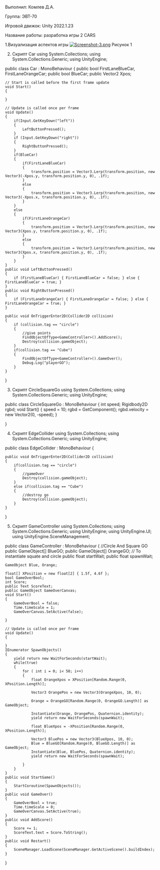 Выполнил: Комлев Д.А.

Группа: ЭВТ-70

Игровой движок: Unity 2022.1.23

Название работы: разработка игры 2 CARS

1.Визуализация аспектов игры
  [![Screenshot-3.png](https://i.postimg.cc/rmY45N2D/Screenshot-3.png)](https://postimg.cc/S2Cjh8s4)
Рисунок 1

2. Скрипт Car
using System.Collections;
using System.Collections.Generic;
using UnityEngine;

public class Car : MonoBehaviour
{
    public bool FirstLaneBlueCar, FirstLaneOrangeCar;
    public bool BlueCar;
    public Vector2 Xpos;




    // Start is called before the first frame update
    void Start()
    {
        
    }

    // Update is called once per frame
    void Update()
    {
        if(Input.GetKeyDown("left"))
        {
            LeftButtonPressed();
        }
        if (Input.GetKeyDown("right"))
        {
            RightButtonPressed();
        }
        if(BlueCar)
        {
            if(FirstLaneBlueCar)
            {
                transform.position = Vector3.Lerp(transform.position, new Vector3(-Xpos.y, transform.position.y, 0), .1f);
            }
            else
            {
                transform.position = Vector3.Lerp(transform.position, new Vector3(-Xpos.x, transform.position.y, 0), .1f);
            }
        }
        else
        {
            if(FirstLaneOrangeCar)
            {
                transform.position = Vector3.Lerp(transform.position, new Vector3(Xpos.y, transform.position.y, 0), .1f);
            }
            else
            {
                transform.position = Vector3.Lerp(transform.position, new Vector3(Xpos.x, transform.position.y, 0), .1f);
            }
        }
    }
    public void LeftButtonPressed()
    {
        if (FirstLaneBlueCar) { FirstLaneBlueCar = false; } else { FirstLaneBlueCar = true; }
    }
    public void RightButtonPressed()
    {
        if (FirstLaneOrangeCar) { FirstLaneOrangeCar = false; } else { FirstLaneOrangeCar = true; }
    }

    public void OnTriggerEnter2D(Collider2D collision)
    {
        if (collision.tag == "circle")
        {
            //give points
            FindObjectOfType<GameController>().AddScore();
            Destroy(collision.gameObject);
        }
        if(collision.tag == "Cube")
        {
            FindObjectOfType<GameController>().GameOver();
            Debug.Log("playerGO");
        }
    }
}

3. Скрипт CircleSquareGo
using System.Collections;
using System.Collections.Generic;
using UnityEngine;

public class CircleSquareGo : MonoBehaviour
{
    int speed;
    Rigidbody2D rgbd;
    void Start()
    {
        speed = 10;
        rgbd = GetComponent<Rigidbody2D>();
        rgbd.velocity = new Vector2(0, -speed);
    }

    
}



 4. Скрипт EdgeCollider
using System.Collections;
using System.Collections.Generic;
using UnityEngine;

public class EdgeCollider : MonoBehaviour
{

    public void OnTriggerEnter2D(Collider2D collision)
    {
        if(collision.tag == "circle")
        {
            //gameOver
            Destroy(collision.gameObject);
        }
        else if(collision.tag == "Cube")
        {
            //destroy go
            Destroy(collision.gameObject);
        }
    }
}



5. Скрипт GameController
using System.Collections;
using System.Collections.Generic;
using UnityEngine;
using UnityEngine.UI;
using UnityEngine.SceneManagement;

public class GameController : MonoBehaviour
{
    //Circle And Square GO
    public GameObject[] BlueGO;
    public GameObject[] OrangeGO;
    // To instantiate squate and circle
    public float startWait;
    public float spawnWait;

    GameObject Blue, Orange;

    float[] XPosition = new float[2] { 1.5f, 4.6f };
    bool GameOverBool;
    int Score;
    public Text ScoreText;
    public GameObject GameOverCanvas;
    void Start()
    {
        GameOverBool = false;
        Time.timeScale = 1;
        GameOverCanvas.SetActive(false);

    }

    // Update is called once per frame
    void Update()
    {

    }
    IEnumerator SpawnObjects()
    {
        yield return new WaitForSeconds(startWait);
        while(true)
        {
            for ( int i = 0; i< 50; i++)
            {
                float OrangeXpos = XPosition[Random.Range(0, XPosition.Length)];

                Vector3 OrangePos = new Vector3(OrangeXpos, 10, 0);

                Orange = OrangeGO[Random.Range(0, OrangeGO.Length)] as GameObject;

                Instantiate(Orange, OrangePos, Quaternion.identity);
                yield return new WaitForSeconds(spawnWait);

                float BlueXpos = -XPosition[Random.Range(0, XPosition.Length)];

                Vector3 BluePos = new Vector3(BlueXpos, 10, 0);
                Blue = BlueGO[Random.Range(0, BlueGO.Length)] as GameObject;
                Instantiate(Blue, BluePos, Quaternion.identity);
                yield return new WaitForSeconds(spawnWait);

            }
        }
    }
    public void StartGame()
    {
        StartCoroutine(SpawnObjects());
    }
    public void GameOver()
    {
        GameOverBool = true;
        Time.timeScale = 0;
        GameOverCanvas.SetActive(true);
    }
    public void AddScore()
    {
        Score += 1;
        ScoreText.text = Score.ToString();
    }
    public void Restart()
    {
        SceneManager.LoadScene(SceneManager.GetActiveScene().buildIndex);
    }
}
